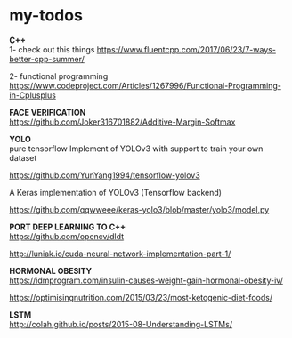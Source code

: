 # my-todos

**C++** <br />
1- check out this things
https://www.fluentcpp.com/2017/06/23/7-ways-better-cpp-summer/

2- functional programming https://www.codeproject.com/Articles/1267996/Functional-Programming-in-Cplusplus









**FACE VERIFICATION** <br />
https://github.com/Joker316701882/Additive-Margin-Softmax


**YOLO** <br />
pure tensorflow Implement of YOLOv3 with support to train your own dataset

https://github.com/YunYang1994/tensorflow-yolov3 

A Keras implementation of YOLOv3 (Tensorflow backend) 

https://github.com/qqwweee/keras-yolo3/blob/master/yolo3/model.py



**PORT DEEP LEARNING TO C++** <br />
https://github.com/opencv/dldt

http://luniak.io/cuda-neural-network-implementation-part-1/

**HORMONAL OBESITY** <br />
https://idmprogram.com/insulin-causes-weight-gain-hormonal-obesity-iv/

https://optimisingnutrition.com/2015/03/23/most-ketogenic-diet-foods/


**LSTM** <br />
http://colah.github.io/posts/2015-08-Understanding-LSTMs/
